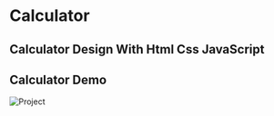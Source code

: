 # Calculator

## Calculator Design With Html Css JavaScript

## Calculator Demo

![Project](https://user-images.githubusercontent.com/47482179/93377683-2c890880-f87d-11ea-8ba9-f81d63f59c35.png)
